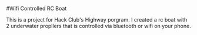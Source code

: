 #Wifi Controlled RC Boat

This is a project for Hack Club's Highway porgram. I created a rc boat with 2 underwater propllers that is controlled via bluetooth or wifi on your phone. 
